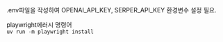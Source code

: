 .env파일을 작성하여 OPENAI_API_KEY, SERPER_API_KEY 환경변수 설정 필요.  
  
playwright에러시 명령어  
```uv run -m playwright install```